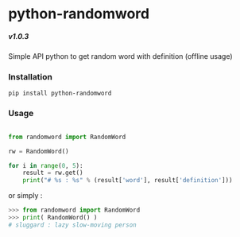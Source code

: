 # python-randomword

##### v1.0.3

Simple API python to get random word with definition (offline usage)

### Installation

`pip install python-randomword`


### Usage

```python

from randomword import RandomWord

rw = RandomWord()

for i in range(0, 5):
    result = rw.get()
    print("# %s : %s" % (result['word'], result['definition']))

```

or simply :

```python
>>> from randomword import RandomWord
>>> print( RandomWord() )
# sluggard : lazy slow-moving person
```

